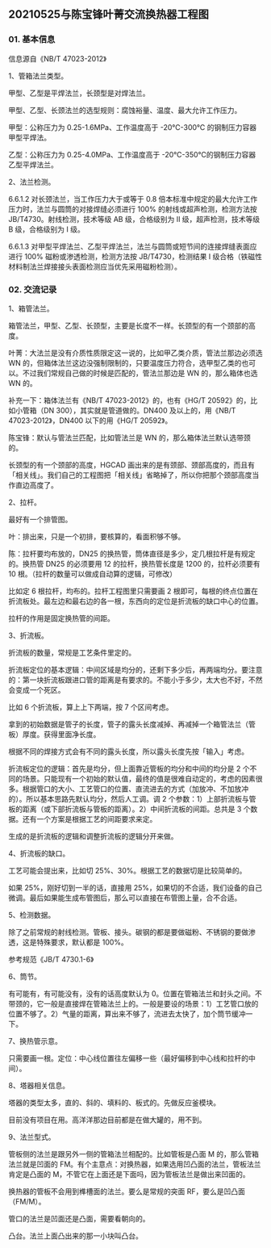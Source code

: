 ## 20210525与陈宝锋叶菁交流换热器工程图

### 01. 基本信息

信息源自《NB/T 47023-2012》

1、管箱法兰类型。

甲型、乙型是平焊法兰，长颈型是对焊法兰。

甲型、乙型、长颈法兰的选型规则：腐蚀裕量、温度、最大允许工作压力。

甲型：公称压力为 0.25-1.6MPa、工作温度高于 -20℃-300℃ 的钢制压力容器甲型平焊法。

乙型：公称压力为 0.25-4.0MPa、工作温度高于 -20℃-350℃的钢制压力容器乙型平焊法兰。

2、法兰检测。

6.6.1.2 对长颈法兰，当工作压力大于或等于 0.8 倍本标准中规定的最大允许工作压力时，法兰与圆筒的对接焊缝必须进行 100% 的射线或超声检测，检测方法按 JB/T4730。射线检测，技术等级 AB 级，合格级别为 Ⅱ 级，超声检测，技术等级 B 级，合格级别为 I 级。

6.6.1.3 对甲型平焊法兰、乙型平焊法兰，法兰与圆筒或短节间的连接焊缝表面应进行 100% 磁粉或渗透检测，检测方法按 JB/T4730，检测结果 Ⅰ 级合格（铁磁性材料制法兰焊接接头表面检测应当优先采用磁粉检测）。

### 02. 交流记录

1、箱管法兰。

箱管法兰，甲型、乙型、长颈型，主要是长度不一样。长颈型的有一个颈部的高度。

叶菁：大法兰是没有介质性质限定这一说的，比如甲乙类介质，管法兰那边必须选 WN 的，但箱体法兰这边没强制限制的，只要温度压力符合，选甲型乙类的也可以。不过我们常规自己做的时候是匹配的，管法兰那边是 WN 的，那么箱体也选 WN 的。

补充一下：箱体法兰有《NB/T 47023-2012》的，也有《HG/T 20592》的，比如小管箱（DN 300），其实就是管道做的。DN400 及以上的，用《NB/T 47023-2012》，DN400 以下的用《HG/T 20592》。

陈宝锋：默认与管法兰匹配，比如管法兰是 WN 的，那么箱体法兰默认选带颈的。

长颈型的有一个颈部的高度，HGCAD 画出来的是有颈部、颈部高度的，而且有「相关线」。我们自己的工程图把「相关线」省略掉了，所以你把那个颈部高度当作直边高度了。

2、拉杆。

最好有一个排管图。

叶：排出来，只是一个初排，要核算的，看面积够不够。

陈：拉杆要均布放的，DN25 的换热管，筒体直径是多少，定几根拉杆是有规定的。换热管 DN25 的必须要用 12 的拉杆，换热管长度是 1200 的，拉杆必须要有 10 根。（拉杆的数量可以做成自动算的逻辑，可修改）

比如定 6 根拉杆，均布的。拉杆工程图里只需要画 2 根即可，每根的终点位置在折流板处。最左边和最右边的各一根，东西向的定位是折流板的缺口中心的位置。

拉杆的作用是固定换热管的间距。

3、折流板。

折流板的数量，常规是工艺条件里定的。

折流板定位的基本逻辑：中间区域是均分的，还剩下多少后，再两端均分。要注意的：第一块折流板跟进口管的距离是有要求的。不能小于多少，太大也不好，不然会变成一个死区。

比如 6 个折流板，算上上下两端，按 7 个区间考虑。

拿到的初始数据是管子的长度，管子的露头长度减掉、再减掉一个箱管法兰（管板）厚度。获得里面净长度。

根据不同的焊接方式会有不同的露头长度，所以露头长度先按「输入」考虑。

折流板定位的逻辑：首先是均分，但上面靠近管板的均分和中间的均分是 2 个不同的场景。只能现有一个初始的默认值，最终的值是很难自动定的，考虑的因素很多。根据管口的大小、工艺管口的位置、直流进去的方式（加放冲、不加放冲的）。所以基本思路先默认均分，然后人工调。调 2 个参数：1）上部折流板与管板的距离（或下部折流板与管板的距离）。2）中间折流板的间距。总共是 3 个数据。还有一个方案是根据工艺的间距要求来定。

生成的是折流板的逻辑和调整折流板的逻辑分开来做。

4、折流板的缺口。

工艺可能会提出来，比如切 25%、30%。根据工艺的数据切是比较简单的。

如果 25%，刚好切到一半的话，直接用 25%，如果切的不合适，我们设备的自己微调。最后如果能生成布管图后，那么可以直接在布管图上量，合不合适。

5、检测数据。

除了之前常规的射线检测。管板、接头。碳钢的都是要做磁粉、不锈钢的要做渗透，这是特殊要求，默认都是 100%。

参考规范《JB/T 4730.1-6》

6、筒节。

有可能有，有可能没有，没有的话高度默认为 0。位置在管箱法兰和封头之间。不带颈的，它一般是直接焊在管箱法兰上的。一般是要设的场景：1）工艺管口放的位置不够了。2）气量的距离，算出来不够了，流进去太快了，加个筒节缓冲一下。

7、换热管示意。

只需要画一根。定位：中心线位置往左偏移一些（最好偏移到中心线和拉杆的中间）。

8、塔器相关信息。

塔器的类型太多，直的、斜的、填料的、板式的。先做反应釜模块。

目前没有项目在用。高洋洋那边目前都是在做大罐的，用不到。

9、法兰型式。

管板侧的法兰是跟另外一侧的管箱法兰相配的。比如管板是凸面 M 的，那么管箱法兰就是凹面的 FM。有个主意点：对换热器，如果选用凹凸面的法兰，管板法兰肯定是凸面的 M，不管它在上面还是下面吗，因为管板法兰是做出来凹面的。

换热器的管板不会用到榫槽面的法兰。要么是常规的突面 RF，要么是凹凸面（FM/M）。

管口的法兰是凹面还是凸面，需要看朝向的。

凸台。法兰上面凸出来的那一小块叫凸台。